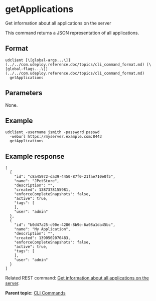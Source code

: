 # getApplications

Get information about all applications on the server

This command returns a JSON representation of all applications.

## Format

```
udclient [\[global-args...\]](../../com.udeploy.reference.doc/topics/cli_command_format.md) [\[global-flags...\]](../../com.udeploy.reference.doc/topics/cli_command_format.md)
  getApplications
```

## Parameters

None.

## Example

```
udclient -username jsmith -password passwd 
  -weburl https://myserver.example.com:8443
  getApplications
```

## Example response

```
[
  {
    "id": "c8a45972-da39-4450-87f0-21fae710e0f5",
    "name": "JPetStore",
    "description": "",
    "created": 1387378155981,
    "enforceCompleteSnapshots": false,
    "active": true,
    "tags": [
    ],
    "user": "admin"
  },
  {
    "id": "b0d47a25-c90e-4286-8b9e-6a08a1da45bc",
    "name": "My Application",
    "description": "",
    "created": 1390502070483,
    "enforceCompleteSnapshots": false,
    "active": true,
    "tags": [
    ],
    "user": "admin"
  }
]
```

Related REST command: [Get information about all applications on the server](rest_cli_application_get.md).

**Parent topic:** [CLI Commands](../../com.udeploy.reference.doc/topics/cli_commands.md)

